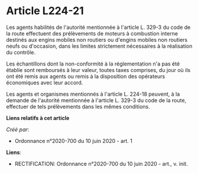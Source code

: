 # Article L224-21

Les agents habilités de l'autorité mentionnée à l'article L. 329-3 du code de la route effectuent des prélèvements de moteurs
à combustion interne destinés aux engins mobiles non routiers ou d'engins mobiles non routiers neufs ou d'occasion, dans les
limites strictement nécessaires à la réalisation du contrôle.

Les échantillons dont la non-conformité à la réglementation n'a pas été établie sont remboursés à leur valeur, toutes taxes
comprises, du jour où ils ont été remis aux agents ou remis à la disposition des opérateurs économiques avec leur accord.

Les agents et organismes mentionnés à l'article L. 224-18 peuvent, à la demande de l'autorité mentionnée à l'article L. 329-3
du code de la route, effectuer de tels prélèvements dans les mêmes conditions.

**Liens relatifs à cet article**

_Créé par_:

  - Ordonnance n°2020-700 du 10 juin 2020 - art. 1

**Liens**:

  - RECTIFICATION: Ordonnance n°2020-700 du 10 juin 2020 - art., v. init.
